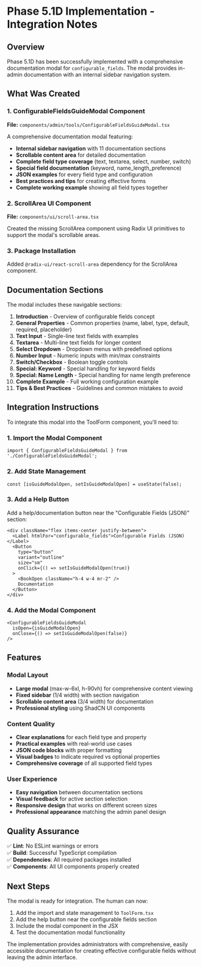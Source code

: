 # Phase 5.1D Implementation - Integration Notes

## Overview
Phase 5.1D has been successfully implemented with a comprehensive documentation modal for `configurable_fields`. The modal provides in-admin documentation with an internal sidebar navigation system.

## What Was Created

### 1. ConfigurableFieldsGuideModal Component
**File:** `components/admin/tools/ConfigurableFieldsGuideModal.tsx`

A comprehensive documentation modal featuring:
- **Internal sidebar navigation** with 11 documentation sections
- **Scrollable content area** for detailed documentation
- **Complete field type coverage** (text, textarea, select, number, switch)
- **Special field documentation** (keyword, name_length_preference)
- **JSON examples** for every field type and configuration
- **Best practices and tips** for creating effective forms
- **Complete working example** showing all field types together

### 2. ScrollArea UI Component
**File:** `components/ui/scroll-area.tsx`

Created the missing ScrollArea component using Radix UI primitives to support the modal's scrollable areas.

### 3. Package Installation
Added `@radix-ui/react-scroll-area` dependency for the ScrollArea component.

## Documentation Sections

The modal includes these navigable sections:

1. **Introduction** - Overview of configurable fields concept
2. **General Properties** - Common properties (name, label, type, default, required, placeholder)
3. **Text Input** - Single-line text fields with examples
4. **Textarea** - Multi-line text fields for longer content
5. **Select Dropdown** - Dropdown menus with predefined options
6. **Number Input** - Numeric inputs with min/max constraints
7. **Switch/Checkbox** - Boolean toggle controls
8. **Special: Keyword** - Special handling for keyword fields
9. **Special: Name Length** - Special handling for name length preference
10. **Complete Example** - Full working configuration example
11. **Tips & Best Practices** - Guidelines and common mistakes to avoid

## Integration Instructions

To integrate this modal into the ToolForm component, you'll need to:

### 1. Import the Modal Component
```tsx
import { ConfigurableFieldsGuideModal } from './ConfigurableFieldsGuideModal';
```

### 2. Add State Management
```tsx
const [isGuideModalOpen, setIsGuideModalOpen] = useState(false);
```

### 3. Add a Help Button
Add a help/documentation button near the "Configurable Fields (JSON)" section:

```tsx
<div className="flex items-center justify-between">
  <Label htmlFor="configurable_fields">Configurable Fields (JSON)</Label>
  <Button
    type="button"
    variant="outline"
    size="sm"
    onClick={() => setIsGuideModalOpen(true)}
  >
    <BookOpen className="h-4 w-4 mr-2" />
    Documentation
  </Button>
</div>
```

### 4. Add the Modal Component
```tsx
<ConfigurableFieldsGuideModal
  isOpen={isGuideModalOpen}
  onClose={() => setIsGuideModalOpen(false)}
/>
```

## Features

### Modal Layout
- **Large modal** (max-w-6xl, h-90vh) for comprehensive content viewing
- **Fixed sidebar** (1/4 width) with section navigation
- **Scrollable content area** (3/4 width) for documentation
- **Professional styling** using ShadCN UI components

### Content Quality
- **Clear explanations** for each field type and property
- **Practical examples** with real-world use cases
- **JSON code blocks** with proper formatting
- **Visual badges** to indicate required vs optional properties
- **Comprehensive coverage** of all supported field types

### User Experience
- **Easy navigation** between documentation sections
- **Visual feedback** for active section selection
- **Responsive design** that works on different screen sizes
- **Professional appearance** matching the admin panel design

## Quality Assurance

✅ **Lint**: No ESLint warnings or errors  
✅ **Build**: Successful TypeScript compilation  
✅ **Dependencies**: All required packages installed  
✅ **Components**: All UI components properly created  

## Next Steps

The modal is ready for integration. The human can now:

1. Add the import and state management to `ToolForm.tsx`
2. Add the help button near the configurable fields section
3. Include the modal component in the JSX
4. Test the documentation modal functionality

The implementation provides administrators with comprehensive, easily accessible documentation for creating effective configurable fields without leaving the admin interface. 